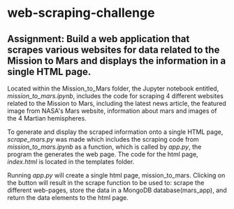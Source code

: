 # web-scraping-challenge


## Assignment: Build a web application that scrapes various websites for data related to the Mission to Mars and displays the information in a single HTML page.

Located within the Mission_to_Mars folder, the Jupyter notebook entitled, *mission_to_mars.ipynb*, includes the code for scraping 4 different websites related to the Mission to Mars, including the latest news article, the featured image from NASA's Mars website, information about mars and images of the 4 Martian hemispheres.


To generate and display the scraped information onto a single HTML page, *scrape_mars.py* was made which includes the scraping code from *mission_to_mars.ipynb* as a function, which is called by *app.py*, the program the generates the web page.  The code for the html page, *index.html* is located in the templates folder.

Running *app.py* will create a single html page, mission_to_mars.  Clicking on the button will result in the scrape function to be used to: scrape the different web-pages, store the data in a MongoDB database(mars_app), and return the data elements to the html page.
